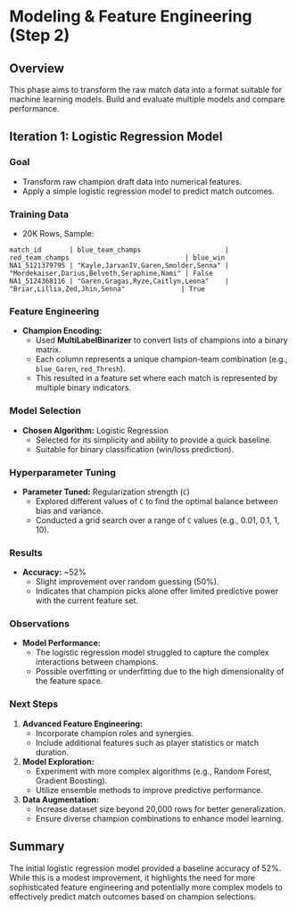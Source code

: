 # Modeling & Feature Engineering (Step 2)

## Overview
This phase aims to transform the raw match data into a format suitable for machine learning models. Build and evaluate multiple models and compare performance.

## Iteration 1: Logistic Regression Model

### Goal
- Transform raw champion draft data into numerical features.
- Apply a simple logistic regression model to predict match outcomes.

### Training Data
- 20K Rows, Sample:
```
match_id       | blue_team_champs                     | red_team_champs                             | blue_win
NA1_5121379795 | "Kayle,JarvanIV,Garen,Smolder,Senna" | "Mordekaiser,Darius,Belveth,Seraphine,Nami" | False
NA1_5124368116 | "Garen,Gragas,Ryze,Caitlyn,Leona"    |  "Briar,Lillia,Zed,Jhin,Senna"              | True
```

### Feature Engineering
- **Champion Encoding:**
  - Used **MultiLabelBinarizer** to convert lists of champions into a binary matrix.
  - Each column represents a unique champion-team combination (e.g., `blue_Garen`, `red_Thresh`).
  - This resulted in a feature set where each match is represented by multiple binary indicators.

### Model Selection
- **Chosen Algorithm:** Logistic Regression
  - Selected for its simplicity and ability to provide a quick baseline.
  - Suitable for binary classification (win/loss prediction).

### Hyperparameter Tuning
- **Parameter Tuned:** Regularization strength (`C`)
  - Explored different values of `C` to find the optimal balance between bias and variance.
  - Conducted a grid search over a range of `C` values (e.g., 0.01, 0.1, 1, 10).

### Results
- **Accuracy:** ~52%
  - Slight improvement over random guessing (50%).
  - Indicates that champion picks alone offer limited predictive power with the current feature set.

### Observations
- **Model Performance:** 
  - The logistic regression model struggled to capture the complex interactions between champions.
  - Possible overfitting or underfitting due to the high dimensionality of the feature space.

### Next Steps
1. **Advanced Feature Engineering:**
   - Incorporate champion roles and synergies.
   - Include additional features such as player statistics or match duration.
2. **Model Exploration:**
   - Experiment with more complex algorithms (e.g., Random Forest, Gradient Boosting).
   - Utilize ensemble methods to improve predictive performance.
3. **Data Augmentation:**
   - Increase dataset size beyond 20,000 rows for better generalization.
   - Ensure diverse champion combinations to enhance model learning.

## Summary
The initial logistic regression model provided a baseline accuracy of 52%. While this is a modest improvement, it highlights the need for more sophisticated feature engineering and potentially more complex models to effectively predict match outcomes based on champion selections.

